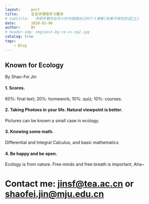 ```yaml
---
layout:     post
title:      生态学课程学习要求
# subtitle:   手把手教你在半小时内搭建自己的个人博客(如果不踩坑的话🙈🙊🙉)
date:       2020-02-06
author:     BY
# header-img: img/post-bg-re-vs-ng2.jpg
catalog: true
tags:
    - Blog
---
```

## Known for Ecology
By Shao-Fei Jin
#### 1. Scores.
60%: final text; 20%: homework; 10%: quiz; 10%: courses.
#### 2. Taking Photoes in your life. Natural viewpoint is better.
Pictures can be known a small case in ecology. 
#### 3. Knowing some math.
Differential and Integral Calculus, and basic mathematics
#### 4. Be happy and be open.
Ecology is from nature. Free minds and free breath is important, Aha~

# Contact me: jinsf@tea.ac.cn or shaofei.jin@mju.edu.cn
